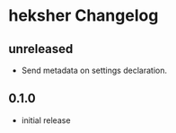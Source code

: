 # heksher Changelog
## unreleased
* Send metadata on settings declaration.
## 0.1.0
* initial release